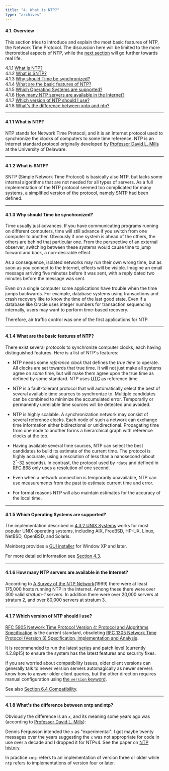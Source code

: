 ```yaml
---
title: "4. What is NTP?"
type: "archives"
--- 
```


#### 4.1. Overview

This section tries to introduce and explain the most basic features of NTP, the Network Time Protocol. The discussion here will be limited to the more theroretical aspects of NTP, while the [next section](/ntpfaq/ntp-s-algo/) will go further towards real life.

4.1.1 [What is NTP?](#411-what-is-ntp)  
4.1.2 [What is SNTP?](#412-what-is-sntp)  
4.1.3 [Why should Time be synchronized?](#413-why-should-time-be-synchronized)  
4.1.4 [What are the basic features of NTP?](#414-what-are-the-basic-features-of-ntp)  
4.1.5 [Which Operating Systems are supported?](#415-which-operating-systems-are-supported)  
4.1.6 [How many NTP servers are available in the Internet?](#416-how-many-ntp-servers-are-available-in-the-internet)  
4.1.7 [Which version of NTP should I use?](#417-which-version-of-ntp-should-i-use)  
4.1.8 [What's the difference between xntp and ntp?](#418-whats-the-difference-between-xntp-and-ntp)   

* * *

#### 4.1.1 What is NTP?

NTP stands for Network Time Protocol, and it is an Internet protocol used to synchronize the clocks of computers to some time reference. NTP is an Internet standard protocol originally developed by [Professor David L. Mills](mailto:mills@udel.edu) at the University of Delaware.

* * *

#### 4.1.2 What is SNTP?

SNTP (Simple Network Time Protocol) is basically also NTP, but lacks some internal algorithms that are not needed for all types of servers. As a full implementation of the NTP protocol seemed too complicated for many systems, a simplified version of the protocol, namely SNTP had been defined.

* * *

#### 4.1.3 Why should Time be synchronized?

Time usually just advances. If you have communicating programs running on different computers, time will still advance if you switch from one computer to another. Obviously if one system is ahead of the others, the others are behind that particular one. From the perspective of an external observer, switching between these systems would cause time to jump forward and back, a non-desirable effect.

As a consequence, isolated networks may run their own wrong time, but as soon as you connect to the Internet, effects will be visible. Imagine an email message arriving five minutes before it was sent, with a reply dated two minutes before the message was sent.

Even on a single computer some applications have trouble when the time jumps backwards. For example, database systems using transactions and crash recovery like to know the time of the last good state. Even if a database like Oracle uses integer numbers for transaction sequencing internally, users may want to perform time-based recovery.

Therefore, air traffic control was one of the first applications for NTP.

* * *

#### 4.1.4 What are the basic features of NTP?

There exist several protocols to synchronize computer clocks, each having distinguished features. Here is a list of NTP's features:

* NTP needs some _reference clock_ that defines the _true time_ to operate. All clocks are set towards that true time. It will not just make all systems agree on _some_ time, but will make them agree upon the true time as defined by some standard.
NTP uses [UTC](/ntpfaq/ntp-s-time/#22-what-is-utc) as reference time.

* NTP is a fault-tolerant protocol that will automatically select the best of several available time sources to synchronize to. Multiple candidates can be combined to minimize the accumulated error. Temporarily or permanently unreliable time sources will be detected and avoided.

* NTP is highly scalable. A synchronization network may consist of several reference clocks. Each node of such a network can exchange time information either bidirectional or unidirectional. Propagating time from one node to another forms a hierarchical graph with reference clocks at the top.

* Having available several time sources, NTP can select the best candidates to build its estimate of the current time. The protocol is highly accurate, using a resolution of less than a nanosecond (about 2<sup>^</sup>-32 seconds). In contrast, the protocol used by `rdate` and defined in [RFC 868](https://www.rfc-editor.org/rfc/rfc868.html) only uses a resolution of one second.

* Even when a network connection is temporarily unavailable, NTP can use measurements from the past to estimate current time and error.
* For formal reasons NTP will also maintain estimates for the accuracy of the local time.

* * *

#### 4.1.5 Which Operating Systems are supported?

The implementation described in [4.3.2 UNIX Systems](/ntpfaq/ntp-s-def-impl/#432-unix-systems) works for most popular UNIX operating systems, including AIX, FreeBSD, HP-UX, Linux, NetBSD, OpenBSD, and Solaris.

Meinberg provides a [GUI installer](https://www.meinbergglobal.com/english/sw/ntp.htm#ntp_stable) for Window XP and later.

For more detailed information see [Section 4.3](/ntpfaq/ntp-s-def-impl/).

* * *

#### 4.1.6 How many NTP servers are available in the Internet?

According to [A Survey of the NTP Network](/reflib/reports/ntp-survey99-minar.pdf)(1999) there were at least 175,000 hosts running NTP in the Internet. Among these there were over 300 valid _stratum-1_ servers. In addition there were over 20,000 servers at stratum 2, and over 80,000 servers at stratum 3.

* * *

#### 4.1.7 Which version of NTP should I use?

[RFC 5905 Network Time Protocol Version 4: Protocol and Algorithms Specification](/reflib/rfc/rfc5905.txt) is the current standard, obsoleting [RFC 1305 Network Time Protocol (Version 3) Specification, Implementation and Analysis](/reflib/rfc/rfc1305/rfc1305b.pdf).

It is recommended to run the latest [series](/documentation/4.2.8-series/) and patch level (currently 4.2.8p15) to ensure the system has the latest features and security fixes.

If you are worried about compatibility issues, older client versions can generally talk to newer version servers automagically as newer servers know how to answer older client queries, but the other direction requires manual configuration using [the `version` keyword](/documentation/4.2.8-series/confopt/#server-command-options).

See also [Section 6.4 Compatibility](/ntpfaq/ntp-s-compat/).

* * *

#### 4.1.8 What's the difference between xntp and ntp?

Obviously the difference is an `x`, and its meaning some years ago was (according to [Professor David L. Mills](mailto:mills@udel.edu)):

Dennis Fergusson intended the `x` as "experimental". I got maybe twenty messages over the years suggesting the `x` was not appropriate for code in use over a decade and I dropped it for NTPv4. See the paper on [NTP history](/reflib/memos/hist.txt).

In practice `xntp` refers to an implementation of version three or older while `ntp` refers to implementations of version four or later.
